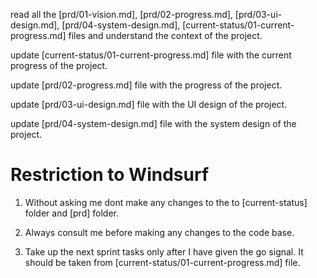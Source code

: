 read all the [prd/01-vision.md], [prd/02-progress.md], [prd/03-ui-design.md], [prd/04-system-design.md], [current-status/01-current-progress.md] files and understand the context of the project.

update [current-status/01-current-progress.md] file with the current progress of the project.

update [prd/02-progress.md] file with the progress of the project.

update [prd/03-ui-design.md] file with the UI design of the project.

update [prd/04-system-design.md] file with the system design of the project.




# Restriction to Windsurf
1. Without asking me dont make any changes to the to [current-status] folder and [prd] folder.
2. Always consult me before making any changes to the code base.

3. Take up the next sprint tasks only after I have given the go signal. It should be taken from [current-status/01-current-progress.md] file.
